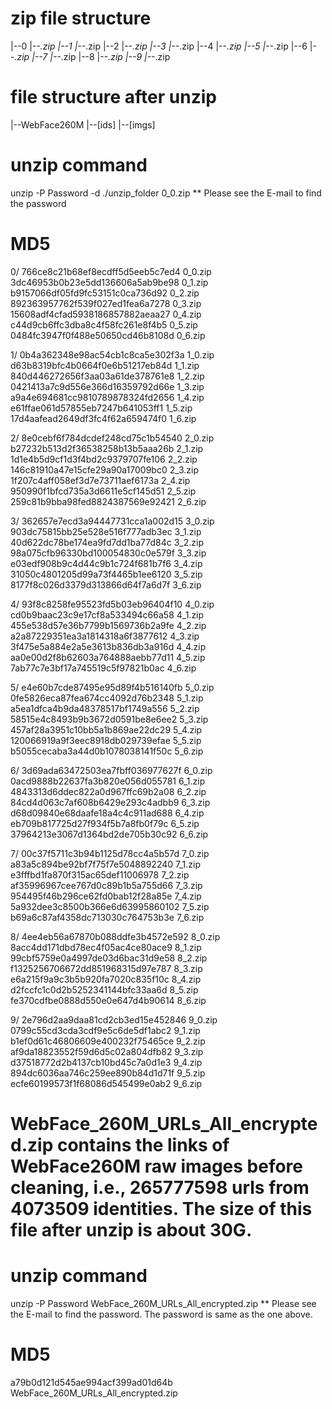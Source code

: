 # zip file structure
|--0
   |--*.zip
|--1
   |--*.zip
|--2
   |--*.zip
|--3
   |--*.zip
|--4
   |--*.zip
|--5
   |--*.zip
|--6
   |--*.zip
|--7
   |--*.zip
|--8
   |--*.zip
|--9
   |--*.zip

# file structure after unzip
|--WebFace260M
   |--[ids]
      |--[imgs]

# unzip command
unzip -P Password -d ./unzip_folder 0_0.zip
** Please see the E-mail to find the password

# MD5
0/
766ce8c21b68ef8ecdff5d5eeb5c7ed4  0_0.zip
3dc46953b0b23e5dd136606a5ab9be98  0_1.zip
b9157066df05fd9fc53151c0ca736d92  0_2.zip
892363957762f539f027ed1fea6a7278  0_3.zip
15608adf4cfad5938186857882aeaa27  0_4.zip
c44d9cb6ffc3dba8c4f58fc261e8f4b5  0_5.zip
0484fc3947f0f488e50650cd46b8108d  0_6.zip

1/
0b4a362348e98ac54cb1c8ca5e302f3a  1_0.zip
d63b8319bfc4b0664f0e6b51217eb84d  1_1.zip
840d446272656f3aa03a61de378761e8  1_2.zip
0421413a7c9d556e366d16359792d66e  1_3.zip
a9a4e694681cc9810789878324fd2656  1_4.zip
e61ffae061d57855eb7247b641053ff1  1_5.zip
17d4aafead2649df3fc4f62a659474f0  1_6.zip

2/
8e0cebf6f784dcdef248cd75c1b54540  2_0.zip
b27232b513d2f36538258b13b5aaa26b  2_1.zip
1d1e4b5d9cf1d3f4bd2c9379707fe106  2_2.zip
146c81910a47e15cfe29a90a17009bc0  2_3.zip
1f207c4aff058ef3d7e73711aef6173a  2_4.zip
950990f1bfcd735a3d6611e5cf145d51  2_5.zip
259c81b9bba98fed8824387569e92421  2_6.zip

3/
362657e7ecd3a94447731cca1a002d15  3_0.zip
903dc75815bb25e528e516f777adb3ec  3_1.zip
40d622dc78be174ea9fd7dd1ba77d84c  3_2.zip
98a075cfb96330bd100054830c0e579f  3_3.zip
e03edf908b9c4d44c9b1c724f681b7f6  3_4.zip
31050c4801205d99a73f4465b1ee6120  3_5.zip
8177f8c026d3379d313866d64f7a6d7f  3_6.zip

4/
93f8c8258fe95523fd5b03eb96404f10  4_0.zip
cd0b9baac23c9e17cf8a533494c66a58  4_1.zip
455e538d57e36b7799b1569736b2a9fe  4_2.zip
a2a87229351ea3a1814318a6f3877612  4_3.zip
3f475e5a884e2a5e3613b836db3a916d  4_4.zip
aa0e00d2f8b62603a764888aebb77d11  4_5.zip
7ab77c7e3bf17a745519c5f97821b0ac  4_6.zip

5/
e4e60b7cde87495e95d89f4b516140fb  5_0.zip
0fe5826eca87fea674cc4092d76b2348  5_1.zip
a5ea1dfca4b9da48378517bf1749a556  5_2.zip
58515e4c8493b9b3672d0591be8e6ee2  5_3.zip
457af28a3951c10bb5a1b869ae22dc29  5_4.zip
120066919a9f3eec8918db029739efae  5_5.zip
b5055cecaba3a44d0b1078038141f50c  5_6.zip

6/
3d69ada63472503ea7fbff036977627f  6_0.zip
0acd9888b22637fa3b820e056d055781  6_1.zip
4843313d6ddec822a0d967ffc69b2a08  6_2.zip
84cd4d063c7af608b6429e293c4adbb9  6_3.zip
d68d09840e68daafe18a4c4c911ad688  6_4.zip
eb709b817725d27f934f5b7a8fb0f79c  6_5.zip
37964213e3067d1364bd2de705b30c92  6_6.zip

7/
00c37f5711c3b94b1125d78cc4a5b57d  7_0.zip
a83a5c894be92bf7f75f7e5048892240  7_1.zip
e3fffbd1fa870f315ac65def11006978  7_2.zip
af35996967cee767d0c89b1b5a755d66  7_3.zip
954495f46b296ce62fd0bab12f28a85e  7_4.zip
5a932dee3c8500b366e6d63995860102  7_5.zip
b69a6c87af4358dc713030c764753b3e  7_6.zip

8/
4ee4eb56a67870b088ddfe3b4572e592  8_0.zip
8acc4dd171dbd78ec4f05ac4ce80ace9  8_1.zip
99cbf5759e0a4997de03d6bac31d9e58  8_2.zip
f1325256706672dd851968315d97e787  8_3.zip
e6a215f9a9c3b5b920fa7020c835f10c  8_4.zip
d2fccfc1c0d2b5252341144bfc33aa6d  8_5.zip
fe370cdfbe0888d550e0e647d4b90614  8_6.zip

9/
2e796d2aa9daa81cd2cb3ed15e452846  9_0.zip
0799c55cd3cda3cdf9e5c6de5df1abc2  9_1.zip
b1ef0d61c46806609e400232f75465ce  9_2.zip
af9da18823552f59d6d5c02a804dfb82  9_3.zip
d37518772d2b4137cb10bd45c7a0d1e3  9_4.zip
894dc6036aa746c259ee890b84d1d71f  9_5.zip
ecfe60199573f1f68086d545499e0ab2  9_6.zip



# WebFace_260M_URLs_All_encrypted.zip contains the links of WebFace260M raw images before cleaning, i.e., 265777598 urls from 4073509 identities. The size of this file after unzip is about 30G.

# unzip command
unzip -P Password WebFace_260M_URLs_All_encrypted.zip
** Please see the E-mail to find the password. The password is same as the one above.

# MD5
a79b0d121d545ae994acf399ad01d64b  WebFace_260M_URLs_All_encrypted.zip


